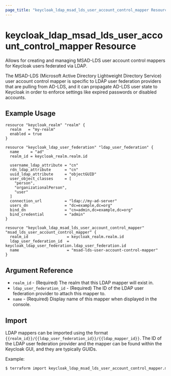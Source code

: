 ```yaml
---
page_title: "keycloak_ldap_msad_lds_user_account_control_mapper Resource"
---
```


# keycloak\_ldap\_msad\_lds\_user\_account\_control\_mapper Resource

Allows for creating and managing MSAD-LDS user account control mappers for Keycloak
users federated via LDAP.

The MSAD-LDS (Microsoft Active Directory Lightweight Directory Service) user account control mapper is specific
to LDAP user federation providers that are pulling from AD-LDS, and it can propagate
AD-LDS user state to Keycloak in order to enforce settings like expired passwords
or disabled accounts.

## Example Usage

```hcl
resource "keycloak_realm" "realm" {
  realm   = "my-realm"
  enabled = true
}

resource "keycloak_ldap_user_federation" "ldap_user_federation" {
  name     = "ad"
  realm_id = keycloak_realm.realm.id

  username_ldap_attribute = "cn"
  rdn_ldap_attribute      = "cn"
  uuid_ldap_attribute     = "objectGUID"
  user_object_classes     = [
    "person",
    "organizationalPerson",
    "user"
  ]
  connection_url          = "ldap://my-ad-server"
  users_dn                = "dc=example,dc=org"
  bind_dn                 = "cn=admin,dc=example,dc=org"
  bind_credential         = "admin"
}

resource "keycloak_ldap_msad_lds_user_account_control_mapper" "msad_lds_user_account_control_mapper" {
  realm_id                 = keycloak_realm.realm.id
  ldap_user_federation_id  = keycloak_ldap_user_federation.ldap_user_federation.id
  name                     = "msad-lds-user-account-control-mapper"
}
```

## Argument Reference

- `realm_id` - (Required) The realm that this LDAP mapper will exist in.
- `ldap_user_federation_id` - (Required) The ID of the LDAP user federation provider to attach this mapper to.
- `name` - (Required) Display name of this mapper when displayed in the console.

## Import

LDAP mappers can be imported using the format `{{realm_id}}/{{ldap_user_federation_id}}/{{ldap_mapper_id}}`.
The ID of the LDAP user federation provider and the mapper can be found within the Keycloak GUI, and they are typically GUIDs.

Example:

```bash
$ terraform import keycloak_ldap_msad_lds_user_account_control_mapper.msad_lds_user_account_control_mapper my-realm/af2a6ca3-e4d7-49c3-b08b-1b3c70b4b860/3d923ece-1a91-4bf7-adaf-3b82f2a12b67
```

